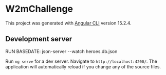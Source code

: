 # W2mChallenge

This project was generated with [Angular CLI](https://github.com/angular/angular-cli) version 15.2.4.

## Development server

RUN BASEDATE: json-server --watch heroes.db.json

Run `ng serve` for a dev server. Navigate to `http://localhost:4200/`. The application will automatically reload if you change any of the source files.
